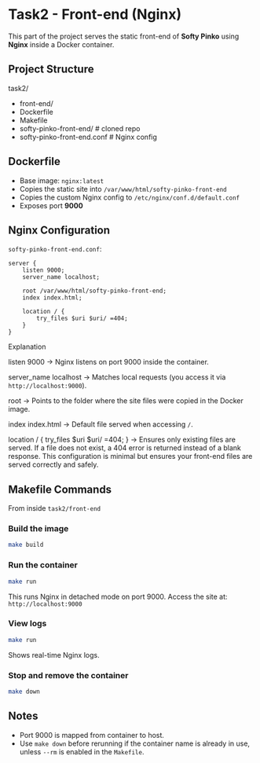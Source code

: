 # Task2 - Front-end (Nginx)

This part of the project serves the static front-end of **Softy Pinko** using **Nginx** inside a Docker container.

## Project Structure
task2/
- front-end/
- Dockerfile
- Makefile
- softy-pinko-front-end/ # cloned repo
- softy-pinko-front-end.conf # Nginx config


## Dockerfile
- Base image: `nginx:latest`
- Copies the static site into `/var/www/html/softy-pinko-front-end`
- Copies the custom Nginx config to `/etc/nginx/conf.d/default.conf`
- Exposes port **9000**

## Nginx Configuration

`softy-pinko-front-end.conf`:
```nginx
server {
    listen 9000;
    server_name localhost;

    root /var/www/html/softy-pinko-front-end;
    index index.html;

    location / {
        try_files $uri $uri/ =404;
    }
}
```

Explanation

listen 9000 → Nginx listens on port 9000 inside the container.

server_name localhost → Matches local requests (you access it via `http://localhost:9000`).

root → Points to the folder where the site files were copied in the Docker image.

index index.html → Default file served when accessing `/`.

location / { try_files $uri $uri/ =404; } → Ensures only existing files are served. If a file does not exist, a 404 error is returned instead of a blank response.
This configuration is minimal but ensures your front-end files are served correctly and safely.

## Makefile Commands
From inside `task2/front-end`

### Build the image

```bash
make build
```

### Run the container

```bash
make run
```

This runs Nginx in detached mode on port 9000.
Access the site at: `http://localhost:9000`

### View logs

```bash
make run
```

Shows real-time Nginx logs.

### Stop and remove the container

```bash
make down
```

## Notes

- Port 9000 is mapped from container to host.
- Use `make down` before rerunning if the container name is already in use, unless `--rm` is enabled in the `Makefile`.